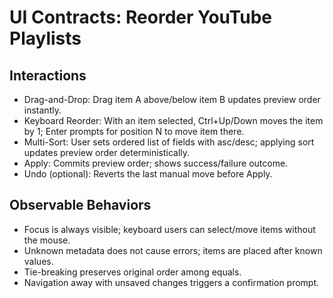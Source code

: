 # UI Contracts: Reorder YouTube Playlists

## Interactions
- Drag-and-Drop: Drag item A above/below item B updates preview order instantly.
- Keyboard Reorder: With an item selected, Ctrl+Up/Down moves the item by 1; Enter prompts for position N to move item there.
- Multi-Sort: User sets ordered list of fields with asc/desc; applying sort updates preview order deterministically.
- Apply: Commits preview order; shows success/failure outcome.
- Undo (optional): Reverts the last manual move before Apply.

## Observable Behaviors
- Focus is always visible; keyboard users can select/move items without the mouse.
- Unknown metadata does not cause errors; items are placed after known values.
- Tie-breaking preserves original order among equals.
- Navigation away with unsaved changes triggers a confirmation prompt.